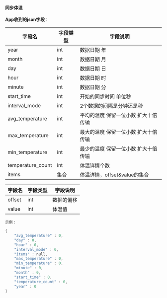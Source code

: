 #### 同步体温


**App收到的json字段**：

| 字段名            | 字段类型 | 字段说明                             |
| ----------------- | -------- | ------------------------------------ |
| year              | int      | 数据日期 年                          |
| month             | int      | 数据日期 月                          |
| day               | int      | 数据日期 日                          |
| hour              | int      | 数据日期 时                          |
| minute            | int      | 数据日期 分                          |
| start_time        | int      | 开始的同步时间 单位秒                |
| interval_mode     | int      | 2个数据的间隔是分钟还是秒            |
| avg_temperature   | int      | 平均的温度 保留一位小数 扩大十倍传输 |
| max_temperature   | int      | 最大的温度 保留一位小数 扩大十倍传输 |
| min_temperature   | int      | 最少的温度 保留一位小数 扩大十倍传输 |
| temperature_count | int      | 体温详情个数                         |
| items             | 集合     | 体温详情，offset&value的集合         |

| 字段名 | 字段类型 | 字段说明   |
| ------ | -------- | ---------- |
| offset | int      | 数据的偏移 |
| value  | int      | 体温值     |

`示例：`

```c
{
    "avg_temperature" : 0,
    "day" : 0,
    "hour" : 0,
    "interval_mode" : 0,
    "items" : null,
    "max_temperature" : 0,
    "min_temperature" : 0,
    "minute" : 0,
    "month" : 0,
    "start_time" : 0,
    "temperature_count" : 0,
    "year" : 0
}
```

